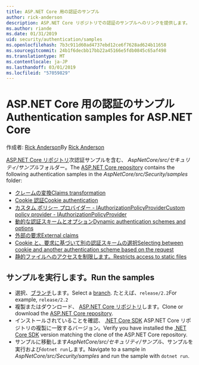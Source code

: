 ```yaml
---
title: ASP.NET Core 用の認証のサンプル
author: rick-anderson
description: ASP.NET Core リポジトリでの認証のサンプルへのリンクを提供します。
ms.author: riande
ms.date: 01/31/2019
uid: security/authentication/samples
ms.openlocfilehash: 7b3c911d60ad4737ebd12ce6f7628ad624b11658
ms.sourcegitcommit: 24b1f6decbb17bb22a45166e5fdb0845c65af498
ms.translationtype: MT
ms.contentlocale: ja-JP
ms.lasthandoff: 03/01/2019
ms.locfileid: "57059829"
---
```

# <a name="authentication-samples-for-aspnet-core"></a><span data-ttu-id="46e65-103">ASP.NET Core 用の認証のサンプル</span><span class="sxs-lookup"><span data-stu-id="46e65-103">Authentication samples for ASP.NET Core</span></span>

<span data-ttu-id="46e65-104">作成者: [Rick Anderson](https://twitter.com/RickAndMSFT)</span><span class="sxs-lookup"><span data-stu-id="46e65-104">By [Rick Anderson](https://twitter.com/RickAndMSFT)</span></span>

<span data-ttu-id="46e65-105">[ASP.NET Core リポジトリ](https://github.com/aspnet/AspNetCore)次認証サンプルを含む、 *AspNetCore/src/セキュリティ/サンプル*フォルダー。</span><span class="sxs-lookup"><span data-stu-id="46e65-105">The [ASP.NET Core repository](https://github.com/aspnet/AspNetCore) contains the following authentication samples in the *AspNetCore/src/Security/samples* folder:</span></span>

* [<span data-ttu-id="46e65-106">クレームの変換</span><span class="sxs-lookup"><span data-stu-id="46e65-106">Claims transformation</span></span>](https://github.com/aspnet/AspNetCore/tree/release/2.2/src/Security/samples/ClaimsTransformation)
* [<span data-ttu-id="46e65-107">Cookie 認証</span><span class="sxs-lookup"><span data-stu-id="46e65-107">Cookie authentication</span></span>](https://github.com/aspnet/AspNetCore/tree/release/2.2/src/Security/samples/Cookies)
* [<span data-ttu-id="46e65-108">カスタム ポリシー プロバイダー - IAuthorizationPolicyProvider</span><span class="sxs-lookup"><span data-stu-id="46e65-108">Custom policy provider - IAuthorizationPolicyProvider</span></span>](https://github.com/aspnet/AspNetCore/tree/release/2.2/src/Security/samples/CustomPolicyProvider)
* [<span data-ttu-id="46e65-109">動的な認証スキームとオプション</span><span class="sxs-lookup"><span data-stu-id="46e65-109">Dynamic authentication schemes and options</span></span>](https://github.com/aspnet/AspNetCore/tree/release/2.2/src/Security/samples/DynamicSchemes)
* [<span data-ttu-id="46e65-110">外部の要求</span><span class="sxs-lookup"><span data-stu-id="46e65-110">External claims</span></span>](https://github.com/aspnet/AspNetCore/tree/release/2.2/src/Security/samples/Identity.ExternalClaims)
* [<span data-ttu-id="46e65-111">Cookie と、要求に基づいて別の認証スキームの選択</span><span class="sxs-lookup"><span data-stu-id="46e65-111">Selecting between cookie and another authentication scheme based on the request</span></span>](https://github.com/aspnet/AspNetCore/tree/release/2.2/src/Security/samples/PathSchemeSelection)
* [<span data-ttu-id="46e65-112">静的ファイルへのアクセスを制限します。</span><span class="sxs-lookup"><span data-stu-id="46e65-112">Restricts access to static files</span></span>](https://github.com/aspnet/AspNetCore/tree/release/2.2/src/Security/samples/StaticFilesAuth)

## <a name="run-the-samples"></a><span data-ttu-id="46e65-113">サンプルを実行します。</span><span class="sxs-lookup"><span data-stu-id="46e65-113">Run the samples</span></span>

* <span data-ttu-id="46e65-114">選択、[ブランチ](https://github.com/aspnet/AspNetCore)します。</span><span class="sxs-lookup"><span data-stu-id="46e65-114">Select a [branch](https://github.com/aspnet/AspNetCore).</span></span> <span data-ttu-id="46e65-115">たとえば、`release/2.2`</span><span class="sxs-lookup"><span data-stu-id="46e65-115">For example, `release/2.2`</span></span>
* <span data-ttu-id="46e65-116">複製またはダウンロード、 [ASP.NET Core リポジトリ](https://github.com/aspnet/AspNetCore)します。</span><span class="sxs-lookup"><span data-stu-id="46e65-116">Clone or download the [ASP.NET Core repository](https://github.com/aspnet/AspNetCore).</span></span>
* <span data-ttu-id="46e65-117">インストールされていることを確認、 [.NET Core SDK](https://www.microsoft.com/net/download/all) ASP.NET Core リポジトリの複製に一致するバージョン。</span><span class="sxs-lookup"><span data-stu-id="46e65-117">Verify you have installed the [.NET Core SDK](https://www.microsoft.com/net/download/all) version matching the clone of the ASP.NET Core repository.</span></span>
* <span data-ttu-id="46e65-118">サンプルに移動します*AspNetCore/src/セキュリティ/サンプル*、サンプルを実行および`dotnet run`します。</span><span class="sxs-lookup"><span data-stu-id="46e65-118">Navigate to a sample in *AspNetCore/src/Security/samples* and run the sample with `dotnet run`.</span></span>
